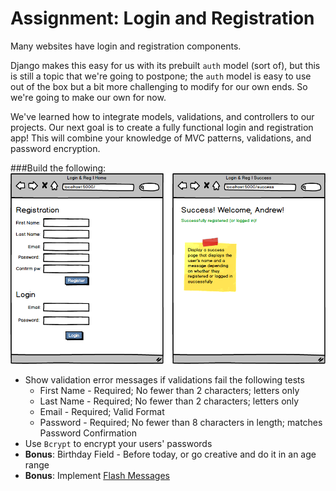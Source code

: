 # Assignment: Login and Registration
Many websites have login and registration components.

Django makes this easy for us with its prebuilt `auth` model (sort of), but this is still a topic that we're going to postpone; the `auth` model is easy to use out of the box but a bit more challenging to modify for our own ends. So we're going to make our own for now.

We've learned how to integrate models, validations, and controllers to our projects. Our next goal is to create a fully functional login and registration app! This will combine your knowledge of MVC patterns, validations, and password encryption.

###Build the following:
![login_reg](/login-reg.png "login")

+ Show validation error messages if validations fail the following tests
  + First Name - Required; No fewer than 2 characters; letters only
  + Last Name - Required; No fewer than 2 characters; letters only
  + Email - Required; Valid Format
  + Password - Required; No fewer than 8 characters in length; matches Password Confirmation
+ Use `Bcrypt` to encrypt your users' passwords
+ **Bonus**: Birthday Field - Before today, or go creative and do it in an age range
+ **Bonus**: Implement [Flash Messages](https://docs.djangoproject.com/en/1.9/ref/contrib/messages/)
